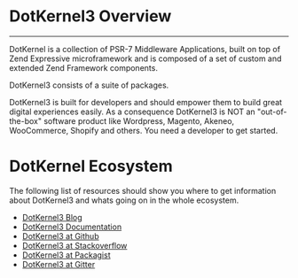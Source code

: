 # DotKernel3 Overview
---

DotKernel is a collection of PSR-7 Middleware Applications, built on top of Zend Expressive microframework and is composed of a set of custom and extended Zend Framework components.

DotKernel3 consists of a suite of packages.

DotKernel3 is built for developers and should empower them to build great digital experiences easily. 
As a consequence DotKernel3 is NOT an "out-of-the-box" software product like Wordpress, Magento, Akeneo, WooCommerce, Shopify and others. 
You need a developer to get started.

# DotKernel Ecosystem

The following list of resources should show you where to get information about DotKernel3 and whats going on in the whole ecosystem. 

* [DotKernel3 Blog](https://www.dotkernel.com/)
* [DotKernel3 Documentation](../README.md)
* [DotKernel3 at Github](https://github.com/dotkernel/)
* [DotKernel3 at Stackoverflow](http://stackoverflow.com/questions/tagged/dotkernel3)
* [DotKernel3 at Packagist](https://packagist.org/search/?q=dotkernel/)
* [DotKernel3 at Gitter](https://gitter.im/dotkernel3)
